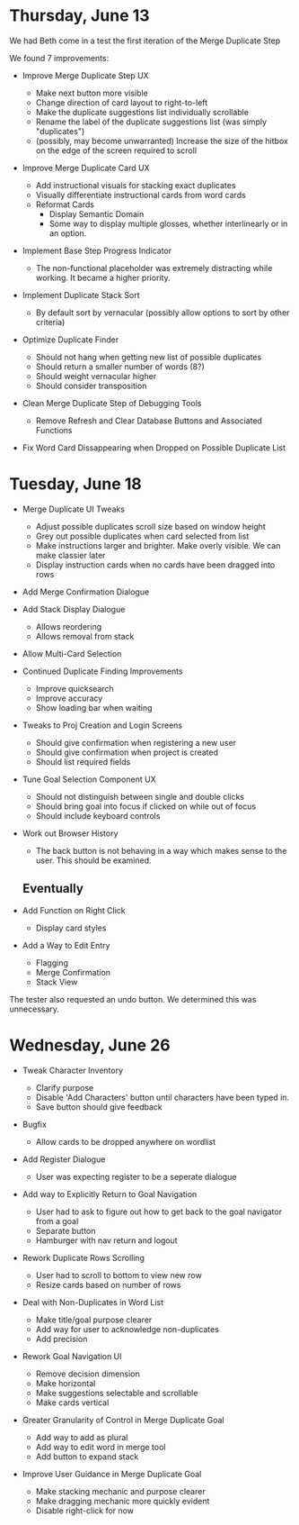 # Thursday, June 13

We had Beth come in a test the first iteration of the Merge Duplicate Step

We found 7 improvements:

- Improve Merge Duplicate Step UX

  - Make next button more visible
  - Change direction of card layout to right-to-left
  - Make the duplicate suggestions list individually scrollable
  - Rename the label of the duplicate suggestions list (was simply "duplicates")
  - (possibly, may become unwarranted) Increase the size of the hitbox on the edge of the screen required to scroll

- Improve Merge Duplicate Card UX

  - Add instructional visuals for stacking exact duplicates
  - Visually differentiate instructional cards from word cards
  - Reformat Cards
    - Display Semantic Domain
    - Some way to display multiple glosses, whether interlinearly or in an option.

- Implement Base Step Progress Indicator

  - The non-functional placeholder was extremely distracting while working. It became a higher priority.

- Implement Duplicate Stack Sort

  - By default sort by vernacular (possibly allow options to sort by other criteria)

- Optimize Duplicate Finder

  - Should not hang when getting new list of possible duplicates
  - Should return a smaller number of words (8?)
  - Should weight vernacular higher
  - Should consider transposition

- Clean Merge Duplicate Step of Debugging Tools

  - Remove Refresh and Clear Database Buttons and Associated Functions

- Fix Word Card Dissappearing when Dropped on Possible Duplicate List

# Tuesday, June 18

- Merge Duplicate UI Tweaks

  - Adjust possible duplicates scroll size based on window height
  - Grey out possible duplicates when card selected from list
  - Make instructions larger and brighter. Make overly visible. We can make classier later
  - Display instruction cards when no cards have been dragged into rows

- Add Merge Confirmation Dialogue

- Add Stack Display Dialogue

  - Allows reordering
  - Allows removal from stack

- Allow Multi-Card Selection

- Continued Duplicate Finding Improvements

  - Improve quicksearch
  - Improve accuracy
  - Show loading bar when waiting

- Tweaks to Proj Creation and Login Screens

  - Should give confirmation when registering a new user
  - Should give confirmation when project is created
  - Should list required fields

- Tune Goal Selection Component UX

  - Should not distinguish between single and double clicks
  - Should bring goal into focus if clicked on while out of focus
  - Should include keyboard controls

- Work out Browser History

  - The back button is not behaving in a way which makes sense to the user. This should be examined.

  ## Eventually

- Add Function on Right Click

  - Display card styles

- Add a Way to Edit Entry
  - Flagging
  - Merge Confirmation
  - Stack View

The tester also requested an undo button. We determined this was unnecessary.

# Wednesday, June 26

- Tweak Character Inventory

  - Clarify purpose
  - Disable 'Add Characters' button until characters have been typed in.
  - Save button should give feedback

- Bugfix

  - Allow cards to be dropped anywhere on wordlist

- Add Register Dialogue

  - User was expecting register to be a seperate dialogue

- Add way to Explicitly Return to Goal Navigation

  - User had to ask to figure out how to get back to the goal navigator from a goal
  - Separate button
  - Hamburger with nav return and logout

- Rework Duplicate Rows Scrolling

  - User had to scroll to bottom to view new row
  - Resize cards based on number of rows

- Deal with Non-Duplicates in Word List

  - Make title/goal purpose clearer
  - Add way for user to acknowledge non-duplicates
  - Add precision

- Rework Goal Navigation UI

  - Remove decision dimension
  - Make horizontal
  - Make suggestions selectable and scrollable
  - Make cards vertical

- Greater Granularity of Control in Merge Duplicate Goal

  - Add way to add as plural
  - Add way to edit word in merge tool
  - Add button to expand stack

- Improve User Guidance in Merge Duplicate Goal
  - Make stacking mechanic and purpose clearer
  - Make dragging mechanic more quickly evident
  - Disable right-click for now
